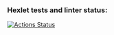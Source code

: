 ### Hexlet tests and linter status:
[![Actions Status](https://github.com/Nikolos-S/frontend-project-lvl2/workflows/hexlet-check/badge.svg)](https://github.com/Nikolos-S/frontend-project-lvl2/actions)